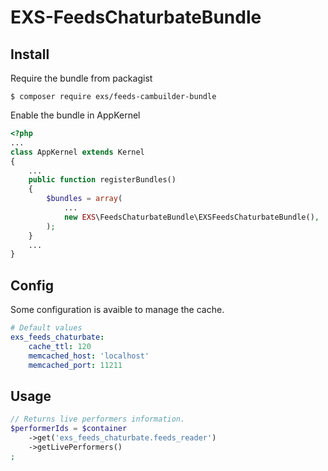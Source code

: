 # EXS-FeedsChaturbateBundle

## Install

Require the bundle from packagist
```
$ composer require exs/feeds-cambuilder-bundle
```

Enable the bundle in AppKernel
```php
<?php
...
class AppKernel extends Kernel
{
    ...
    public function registerBundles()
    {
        $bundles = array(
            ...
            new EXS\FeedsChaturbateBundle\EXSFeedsChaturbateBundle(),
        );
    }
    ...
}
```

## Config

Some configuration is avaible to manage the cache.

```yml
# Default values
exs_feeds_chaturbate:
    cache_ttl: 120
    memcached_host: 'localhost'
    memcached_port: 11211
```

## Usage

```php
// Returns live performers information.
$performerIds = $container
    ->get('exs_feeds_chaturbate.feeds_reader')
    ->getLivePerformers()
;

```
